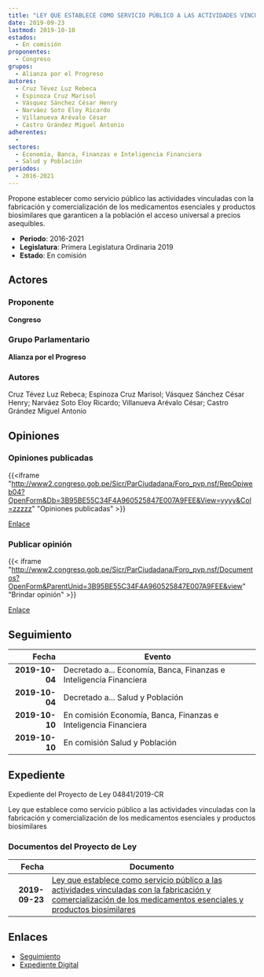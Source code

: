 ```yaml
---
title: "LEY QUE ESTABLECE COMO SERVICIO PÚBLICO A LAS ACTIVIDADES VINCULADAS CON LA FABRICACIÓN Y COMERCIALIZACIÓN DE LOS MEDICAMENTOS ESENCIALES Y PRODUCTOS BIOSIMILARES"
date: 2019-09-23
lastmod: 2019-10-10
estados: 
  - En comisión
proponentes: 
  - Congreso
grupos: 
  - Alianza por el Progreso
autores: 
  - Cruz Tévez Luz Rebeca
  - Espinoza Cruz Marisol
  - Vásquez Sánchez César Henry
  - Narváez Soto Eloy Ricardo
  - Villanueva Arévalo César
  - Castro Grández Miguel Antonio
adherentes: 
  - 
sectores: 
  - Economía, Banca, Finanzas e Inteligencia Financiera
  - Salud y Población
periodos: 
  - 2016-2021
---
```


Propone establecer como servicio público las actividades vinculadas con la fabricación y comercialización de los medicamentos esenciales y productos biosimilares que garanticen a la población el acceso universal a precios asequibles.

- **Periodo**: 2016-2021
- **Legislatura**: Primera Legislatura Ordinaria 2019
- **Estado**: En comisión

## Actores

### Proponente

**Congreso**

### Grupo Parlamentario

**Alianza por el Progreso**

### Autores

Cruz Tévez Luz Rebeca; Espinoza Cruz Marisol; Vásquez Sánchez César Henry; Narváez Soto Eloy Ricardo; Villanueva Arévalo César; Castro Grández Miguel Antonio


## Opiniones

### Opiniones publicadas

{{<iframe "http://www2.congreso.gob.pe/Sicr/ParCiudadana/Foro_pvp.nsf/RepOpiweb04?OpenForm&Db=3B95BE55C34F4A960525847E007A9FEE&View=yyyy&Col=zzzzz" "Opiniones publicadas" >}}

[Enlace](http://www2.congreso.gob.pe/Sicr/ParCiudadana/Foro_pvp.nsf/RepOpiweb04?OpenForm&Db=3B95BE55C34F4A960525847E007A9FEE&View=yyyy&Col=zzzzz)
### Publicar opinión

{{< iframe "http://www2.congreso.gob.pe/Sicr/ParCiudadana/Foro_pvp.nsf/Documentos?OpenForm&ParentUnid=3B95BE55C34F4A960525847E007A9FEE&view" "Brindar opinión" >}}

[Enlace](http://www2.congreso.gob.pe/Sicr/ParCiudadana/Foro_pvp.nsf/Documentos?OpenForm&ParentUnid=3B95BE55C34F4A960525847E007A9FEE&view)

## Seguimiento

| Fecha | Evento |
|------:|--------|
| **2019-10-04** | Decretado a... Economía, Banca, Finanzas e Inteligencia Financiera|
| **2019-10-04** | Decretado a... Salud y Población|
| **2019-10-10** | En comisión Economía, Banca, Finanzas e Inteligencia Financiera|
| **2019-10-10** | En comisión Salud y Población|


## Expediente

Expediente del Proyecto de Ley 04841/2019-CR

Ley que establece como servicio público a las actividades vinculadas con la fabricación y comercialización de los medicamentos esenciales y productos biosimilares


### Documentos del Proyecto de Ley

| Fecha | Documento |
|------:|--------|
| **2019-09-23** | [Ley que establece como servicio público a las actividades vinculadas con la fabricación y comercialización de los medicamentos esenciales y productos biosimilares](http://www.leyes.congreso.gob.pe/Documentos/2016_2021/Proyectos_de_Ley_y_de_Resoluciones_Legislativas/PL04841_20190923.pdf) |

## Enlaces 

- [Seguimiento](http://www2.congreso.gob.pehttp://www2.congreso.gob.pe/Sicr/TraDocEstProc/CLProLey2016.nsf/f7fff46988ca05b1052578e100829cc7/076f700a212f67c80525847e0061dc5a?OpenDocument)
- [Expediente Digital](http://www2.congreso.gob.pehttp://www2.congreso.gob.pe/Sicr/TraDocEstProc/CLProLey2016.nsf/f7fff46988ca05b1052578e100829cc7/076f700a212f67c80525847e0061dc5a?OpenDocument&Click=05257FB7005EB655.eb71d0cf91d8294e05256cdf006b5706/$Body/0.1C6C)
